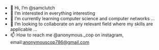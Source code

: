 - 👋 Hi, I’m @samclutch
- 👀 I’m interested in everything interesting
- 🌱 I’m currently learning computer science and computer networks ...
- 💞️ I’m looking to collaborate on any relevant field where my skills are applicable ...
- 📫 How to reach me @anonymous._cop on instagram, email:anonymouscop786@gmail.com
